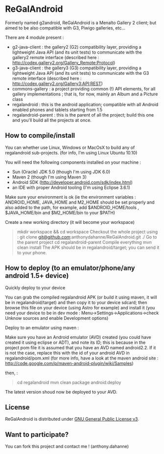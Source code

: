 ReGalAndroid
=============

Formerly named g2android, ReGalAndroid is a Menalto Gallery 2 client; but aimed to be also compatible with G3, Piwigo galleries, etc...

There are 4 module present :

- g2-java-client : the gallery2 (G2) compatibility layer, providing a lightweight Java API (and its unit tests) to communicate with the gallery2 remote interface (described here : http://codex.gallery2.org/Gallery_Remote:Protocol)
- g3-java-client : the gallery3 (G3) compatibility layer, providing a lightweight Java API (and its unit tests) to communicate with the G3 remote interface (described here : http://codex.gallery2.org/Gallery3:API:REST)
- commons-gallery : a project providing common (!) API elements, for all gallery implementations ; that is, for now, mainly an Album and a Picture class
- regalandroid : this is the android application; compatible with all Android enabled phones and tablets starting from 1.5
- regalandroid-parent : this is the parent of all the project; build this one and you'll build all the projects at once.

How to compile/install
----------------------

You can whether use Linux, Windows or MacOsX to build any of regalandroid sub-projects. (for info, I'm using Linux Ubuntu 10.10)

You will need the following components installed on your machine :

- Sun (Oracle) JDK 5.0 (though I'm using JDK 6.0)
- Maven 2 (though I'm using Maven 3)
- Android SDK (http://developer.android.com/sdk/index.html)
- an IDE with proper Android tooling (I'm using Eclipse 3.6.1)

Make sure your environment is ok (ie the environment variables : ANDROID_HOME, JAVA_HOME and M2_HOME should be set properly and also added to the path, for example, add $ANDROID_HOME/tools , $JAVA_HOME/bin and $M2_HOME/bin to your $PATH)

Create a new working directory (it will become your workspace)
>mkdir workspace && cd workspace
Checkout the whole project using :
>git clone git@github.com:anthonydahanne/ReGalAndroid.git ./
Go to the parent project
>cd regalandroid-parent
Compile everything
>mvn clean install
The APK should be in regalandroid/target; you can send it to your phone.


How to deploy (to an emulator/phone/any android 1.5+ device)
------------------------------------------------------------

Quickly deploy to your device

You can grab the compiled regalandroid APK (or build it using maven, it will be in regalandroid/target) and then copy it to your device sdcard; then browse this file on your device (using Astro for example) and install it (you need your device to be in dev mode : Menu->Settings->Applications->check Unknow sources and enable Development options)

Deploy to an emulator using maven :

Make sure you have an Android emulator (AVD) created (you could have created it using eclipse or ADT), and note its ID; this is because in the project pom file it is assumed that you have an AVD named android2.2.
If it is not the case, replace this with the id of your android AVD in regalandroid/pom.xml (for more info, have a look at the maven android site : http://code.google.com/p/maven-android-plugin/wiki/Samples)

then, :

>cd regalandroid
>mvn clean package android:deploy

The latest version shoud now be deployed to your AVD.

License
-------

ReGalAndroid is distributed under [GNU General Public License v3](http://www.gnu.org/licenses/gpl-3.0.html).

Want to participate?
--------------------

You can fork this project and contact me ! (anthony.dahanne)


